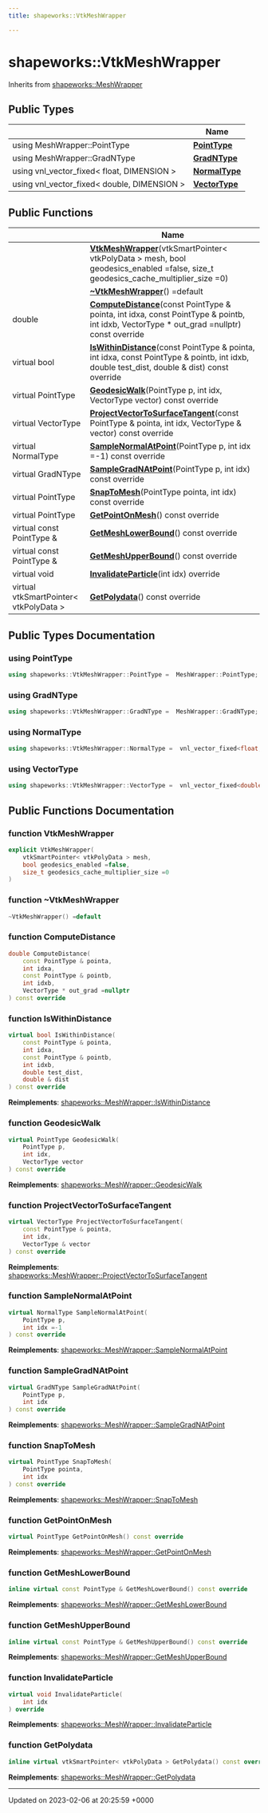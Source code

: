 ```yaml
---
title: shapeworks::VtkMeshWrapper

---
```


# shapeworks::VtkMeshWrapper





Inherits from [shapeworks::MeshWrapper](../Classes/classshapeworks_1_1MeshWrapper.md)

## Public Types

|                | Name           |
| -------------- | -------------- |
| using MeshWrapper::PointType | **[PointType](../Classes/classshapeworks_1_1VtkMeshWrapper.md#using-pointtype)**  |
| using MeshWrapper::GradNType | **[GradNType](../Classes/classshapeworks_1_1VtkMeshWrapper.md#using-gradntype)**  |
| using vnl_vector_fixed< float, DIMENSION > | **[NormalType](../Classes/classshapeworks_1_1VtkMeshWrapper.md#using-normaltype)**  |
| using vnl_vector_fixed< double, DIMENSION > | **[VectorType](../Classes/classshapeworks_1_1VtkMeshWrapper.md#using-vectortype)**  |

## Public Functions

|                | Name           |
| -------------- | -------------- |
| | **[VtkMeshWrapper](../Classes/classshapeworks_1_1VtkMeshWrapper.md#function-vtkmeshwrapper)**(vtkSmartPointer< vtkPolyData > mesh, bool geodesics_enabled =false, size_t geodesics_cache_multiplier_size =0) |
| | **[~VtkMeshWrapper](../Classes/classshapeworks_1_1VtkMeshWrapper.md#function-~vtkmeshwrapper)**() =default |
| double | **[ComputeDistance](../Classes/classshapeworks_1_1VtkMeshWrapper.md#function-computedistance)**(const PointType & pointa, int idxa, const PointType & pointb, int idxb, VectorType * out_grad =nullptr) const override |
| virtual bool | **[IsWithinDistance](../Classes/classshapeworks_1_1VtkMeshWrapper.md#function-iswithindistance)**(const PointType & pointa, int idxa, const PointType & pointb, int idxb, double test_dist, double & dist) const override |
| virtual PointType | **[GeodesicWalk](../Classes/classshapeworks_1_1VtkMeshWrapper.md#function-geodesicwalk)**(PointType p, int idx, VectorType vector) const override |
| virtual VectorType | **[ProjectVectorToSurfaceTangent](../Classes/classshapeworks_1_1VtkMeshWrapper.md#function-projectvectortosurfacetangent)**(const PointType & pointa, int idx, VectorType & vector) const override |
| virtual NormalType | **[SampleNormalAtPoint](../Classes/classshapeworks_1_1VtkMeshWrapper.md#function-samplenormalatpoint)**(PointType p, int idx =-1) const override |
| virtual GradNType | **[SampleGradNAtPoint](../Classes/classshapeworks_1_1VtkMeshWrapper.md#function-samplegradnatpoint)**(PointType p, int idx) const override |
| virtual PointType | **[SnapToMesh](../Classes/classshapeworks_1_1VtkMeshWrapper.md#function-snaptomesh)**(PointType pointa, int idx) const override |
| virtual PointType | **[GetPointOnMesh](../Classes/classshapeworks_1_1VtkMeshWrapper.md#function-getpointonmesh)**() const override |
| virtual const PointType & | **[GetMeshLowerBound](../Classes/classshapeworks_1_1VtkMeshWrapper.md#function-getmeshlowerbound)**() const override |
| virtual const PointType & | **[GetMeshUpperBound](../Classes/classshapeworks_1_1VtkMeshWrapper.md#function-getmeshupperbound)**() const override |
| virtual void | **[InvalidateParticle](../Classes/classshapeworks_1_1VtkMeshWrapper.md#function-invalidateparticle)**(int idx) override |
| virtual vtkSmartPointer< vtkPolyData > | **[GetPolydata](../Classes/classshapeworks_1_1VtkMeshWrapper.md#function-getpolydata)**() const override |

## Public Types Documentation

### using PointType

```cpp
using shapeworks::VtkMeshWrapper::PointType =  MeshWrapper::PointType;
```


### using GradNType

```cpp
using shapeworks::VtkMeshWrapper::GradNType =  MeshWrapper::GradNType;
```


### using NormalType

```cpp
using shapeworks::VtkMeshWrapper::NormalType =  vnl_vector_fixed<float, DIMENSION>;
```


### using VectorType

```cpp
using shapeworks::VtkMeshWrapper::VectorType =  vnl_vector_fixed<double, DIMENSION>;
```


## Public Functions Documentation

### function VtkMeshWrapper

```cpp
explicit VtkMeshWrapper(
    vtkSmartPointer< vtkPolyData > mesh,
    bool geodesics_enabled =false,
    size_t geodesics_cache_multiplier_size =0
)
```


### function ~VtkMeshWrapper

```cpp
~VtkMeshWrapper() =default
```


### function ComputeDistance

```cpp
double ComputeDistance(
    const PointType & pointa,
    int idxa,
    const PointType & pointb,
    int idxb,
    VectorType * out_grad =nullptr
) const override
```


### function IsWithinDistance

```cpp
virtual bool IsWithinDistance(
    const PointType & pointa,
    int idxa,
    const PointType & pointb,
    int idxb,
    double test_dist,
    double & dist
) const override
```


**Reimplements**: [shapeworks::MeshWrapper::IsWithinDistance](../Classes/classshapeworks_1_1MeshWrapper.md#function-iswithindistance)


### function GeodesicWalk

```cpp
virtual PointType GeodesicWalk(
    PointType p,
    int idx,
    VectorType vector
) const override
```


**Reimplements**: [shapeworks::MeshWrapper::GeodesicWalk](../Classes/classshapeworks_1_1MeshWrapper.md#function-geodesicwalk)


### function ProjectVectorToSurfaceTangent

```cpp
virtual VectorType ProjectVectorToSurfaceTangent(
    const PointType & pointa,
    int idx,
    VectorType & vector
) const override
```


**Reimplements**: [shapeworks::MeshWrapper::ProjectVectorToSurfaceTangent](../Classes/classshapeworks_1_1MeshWrapper.md#function-projectvectortosurfacetangent)


### function SampleNormalAtPoint

```cpp
virtual NormalType SampleNormalAtPoint(
    PointType p,
    int idx =-1
) const override
```


**Reimplements**: [shapeworks::MeshWrapper::SampleNormalAtPoint](../Classes/classshapeworks_1_1MeshWrapper.md#function-samplenormalatpoint)


### function SampleGradNAtPoint

```cpp
virtual GradNType SampleGradNAtPoint(
    PointType p,
    int idx
) const override
```


**Reimplements**: [shapeworks::MeshWrapper::SampleGradNAtPoint](../Classes/classshapeworks_1_1MeshWrapper.md#function-samplegradnatpoint)


### function SnapToMesh

```cpp
virtual PointType SnapToMesh(
    PointType pointa,
    int idx
) const override
```


**Reimplements**: [shapeworks::MeshWrapper::SnapToMesh](../Classes/classshapeworks_1_1MeshWrapper.md#function-snaptomesh)


### function GetPointOnMesh

```cpp
virtual PointType GetPointOnMesh() const override
```


**Reimplements**: [shapeworks::MeshWrapper::GetPointOnMesh](../Classes/classshapeworks_1_1MeshWrapper.md#function-getpointonmesh)


### function GetMeshLowerBound

```cpp
inline virtual const PointType & GetMeshLowerBound() const override
```


**Reimplements**: [shapeworks::MeshWrapper::GetMeshLowerBound](../Classes/classshapeworks_1_1MeshWrapper.md#function-getmeshlowerbound)


### function GetMeshUpperBound

```cpp
inline virtual const PointType & GetMeshUpperBound() const override
```


**Reimplements**: [shapeworks::MeshWrapper::GetMeshUpperBound](../Classes/classshapeworks_1_1MeshWrapper.md#function-getmeshupperbound)


### function InvalidateParticle

```cpp
virtual void InvalidateParticle(
    int idx
) override
```


**Reimplements**: [shapeworks::MeshWrapper::InvalidateParticle](../Classes/classshapeworks_1_1MeshWrapper.md#function-invalidateparticle)


### function GetPolydata

```cpp
inline virtual vtkSmartPointer< vtkPolyData > GetPolydata() const override
```


**Reimplements**: [shapeworks::MeshWrapper::GetPolydata](../Classes/classshapeworks_1_1MeshWrapper.md#function-getpolydata)


-------------------------------

Updated on 2023-02-06 at 20:25:59 +0000
